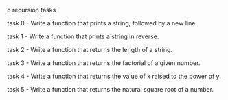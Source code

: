 c recursion tasks

task 0 - Write a function that prints a string, followed by a new line.

task 1 - Write a function that prints a string in reverse.

task 2 - Write a function that returns the length of a string.

task 3 - Write a function that returns the factorial of a given number.

task 4 - Write a function that returns the value of x raised to the power of y.

task 5 - Write a function that returns the natural square root of a number.


